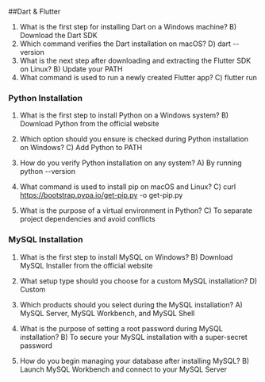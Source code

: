 ##Dart & Flutter

1. What is the first step for installing Dart on a Windows machine?
   B) Download the Dart SDK
3. Which command verifies the Dart installation on macOS?
   D) dart --version
4. What is the next step after downloading and extracting the Flutter SDK on Linux?
   B) Update your PATH
5. What command is used to run a newly created Flutter app?
   C) flutter run

### Python Installation

1. What is the first step to install Python on a Windows system?
   B) Download Python from the official website

2. Which option should you ensure is checked during Python installation on Windows?
   C) Add Python to PATH

3. How do you verify Python installation on any system?
   A) By running python --version

4. What command is used to install pip on macOS and Linux?
   C) curl https://bootstrap.pypa.io/get-pip.py -o get-pip.py

5. What is the purpose of a virtual environment in Python?
   C) To separate project dependencies and avoid conflicts

### MySQL Installation

1. What is the first step to install MySQL on Windows?
   B) Download MySQL Installer from the official website

2. What setup type should you choose for a custom MySQL installation?
   D) Custom

3. Which products should you select during the MySQL installation?
   A) MySQL Server, MySQL Workbench, and MySQL Shell

4. What is the purpose of setting a root password during MySQL installation?
   B) To secure your MySQL installation with a super-secret password

5. How do you begin managing your database after installing MySQL?
   B) Launch MySQL Workbench and connect to your MySQL Server
